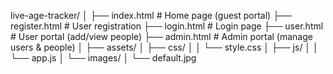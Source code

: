 live-age-tracker/
│
├── index.html        # Home page (guest portal)
├── register.html     # User registration
├── login.html        # Login page
├── user.html         # User portal (add/view people)
├── admin.html        # Admin portal (manage users & people)
│
├── assets/
│   ├── css/
│   │   └── style.css
│   ├── js/
│   │   └── app.js
│   └── images/
│       └── default.jpg
